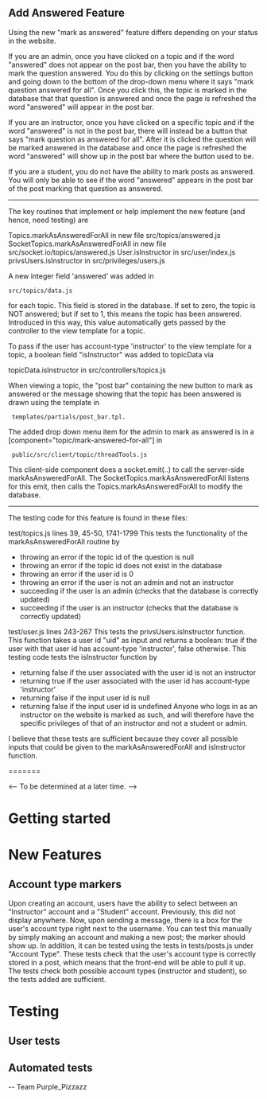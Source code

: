 
Add Answered Feature
------------------------------------------------

Using the new "mark as answered" feature differs depending on your status in the website.

If you are an admin, once you have clicked on a topic and if the word "answered" does not appear on the post bar, then you have the ability to mark the question answered. You do this by clicking on the settings button and going down to the bottom of the drop-down menu where it says "mark question answered for all". Once you click this, the topic is marked in the database that that question is answered and once the page is refreshed the word "answered" will appear in the post bar. 

If you are an instructor, once you have clicked on a specific topic and if the word "answered" is not in the post bar, there will instead be a button that says "mark question as answered for all". After it is clicked the question will be marked answered in the database and once the page is refreshed the word "answered" will show up in the post bar where the button used to be. 

If you are a student, you do not have the ability to mark posts as answered. You will only be able to see if the word "answered" appears in the post bar of the post marking that question as answered. 

--------

The key routines that implement or help implement the new feature (and hence, need testing) are

   Topics.markAsAnsweredForAll  in new file   src/topics/answered.js
   SocketTopics.markAsAnsweredForAll in new file  src/socket.io/topics/answered.js
   User.isInstructor  in src/user/index.js
   privsUsers.isInstructor  in  src/privileges/users.js

A new integer field 'answered' was added in  

    src/topics/data.js  
    
for each topic. This field is stored in the database.  If set to zero, the topic is NOT answered; but if set to 1, this means the topic has been answered.   Introduced in this way, this value automatically gets passed by the controller to the view template for a topic.

To pass if the user has account-type 'instructor' to the view template for a topic, a boolean field "isInstructor" was added to topicData via

   topicData.isInstructor in src/controllers/topics.js

When viewing a topic, the "post bar" containing the new button to mark as answered or the message showing that the topic has been answered is drawn using the template in   

     templates/partials/post_bar.tpl.

The added drop down menu item for the admin to mark as answered is in a [component="topic/mark-answered-for-all"] in

     public/src/client/topic/threadTools.js

This client-side component does a socket.emit(..) to call the server-side markAsAnsweredForAll.  The SocketTopics.markAsAnsweredForAll listens for this emit, then calls the Topics.markAsAnsweredForAll to modify the database.

--------

The testing code for this feature is found in these files:

test/topics.js   lines 39, 45-50, 1741-1799
This tests the functionality of the markAsAnsweredForAll routine by 
  - throwing an error if the topic id of the question is null
  - throwing an error if the topic id does not exist in the database
  - throwing an error if the user id is 0
  - throwing an error if the user is not an admin and not an instructor
  - succeeding if the user is an admin (checks that the database is correctly updated)
  - succeeding if the user is an instructor (checks that the database is correctly updated)


test/user.js     lines 243-267
This tests the privsUsers.isInstructor function.  This function takes a user id "uid" as input and returns a boolean: true if the user with that user id has account-type 'instructor', false otherwise.  This testing code tests the isInstructor function by
  - returning false if the user associated with the user id is not an instructor
  - returning true if the user associated with the user id has account-type 'instructor'
  - returning false if the input user id is null
  - returning false if the input user id is undefined
Anyone who logs in as an instructor on the website is marked as such, and will therefore have the specific privileges of that of an instructor and not a student or admin.  

I believe that these tests are sufficient because they cover all possible inputs that could be given to the markAsAnsweredForAll and isInstructor function. 


=======

<-- To be determined at a later time. -->

# Getting started

# New Features

## Account type markers
Upon creating an account, users have the ability to select between an "Instructor" account and a "Student" account. Previously, this did not display anywhere. Now, upon sending a message, there is a box for the user's account type right next to the username.
You can test this manually by simply making an account and making a new post; the marker should show up. In addition, it can be tested using the tests in tests/posts.js under "Account Type". These tests check that the user's account type is correctly stored in a post, which means that the front-end will be able to pull it up. The tests check both possible account types (instructor and student), so the tests added are sufficient.

# Testing

## User tests

## Automated tests


-- Team Purple_Pizzazz

